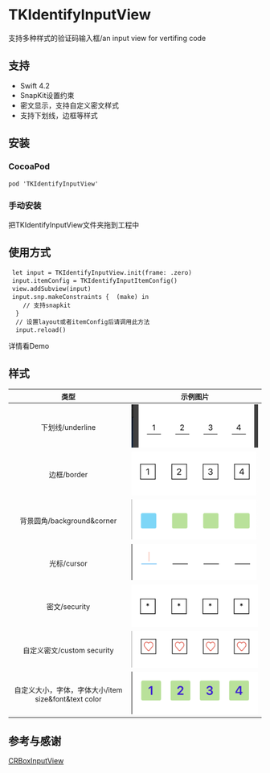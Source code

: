 # TKIdentifyInputView
支持多种样式的验证码输入框/an input view for vertifing code 

## 支持
 * Swift 4.2
 * SnapKit设置约束
 * 密文显示，支持自定义密文样式
 * 支持下划线，边框等样式
 
## 安装

### CocoaPod

```
pod 'TKIdentifyInputView' 
```

### 手动安装
把TKIdentifyInputView文件夹拖到工程中

## 使用方式

```
 let input = TKIdentifyInputView.init(frame: .zero)
 input.itemConfig = TKIdentifyInputItemConfig()
 view.addSubview(input)
 input.snp.makeConstraints {  (make) in
 	// 支持snapkit
  }
  // 设置layout或者itemConfig后请调用此方法
  input.reload()
```
详情看Demo

## 样式
| 类型  | 示例图片 |
| :-------------: | :-------------: |
| 下划线/underline |  ![underline](https://github.com/TongKai/TKIdentifyInputView/blob/master/imgs/underline.png)               |
| 边框/border      |  ![border](https://github.com/TongKai/TKIdentifyInputView/blob/master/imgs/border.png)               |
| 背景圆角/background&corner |  ![background](https://github.com/TongKai/TKIdentifyInputView/blob/master/imgs/background.png)               |
| 光标/cursor      | ![cursor](https://github.com/TongKai/TKIdentifyInputView/blob/master/imgs/cursor.png)                |
| 密文/security   | ![security](https://github.com/TongKai/TKIdentifyInputView/blob/master/imgs/security.png)                |
| 自定义密文/custom security | ![custom_security](https://github.com/TongKai/TKIdentifyInputView/blob/master/imgs/custom_security.png)                |
| 自定义大小，字体，字体大小/item size&font&text color | ![custom](https://github.com/TongKai/TKIdentifyInputView/blob/master/imgs/custom.png)                | 

## 参考与感谢
[CRBoxInputView](https://github.com/CRAnimation/CRBoxInputView)
